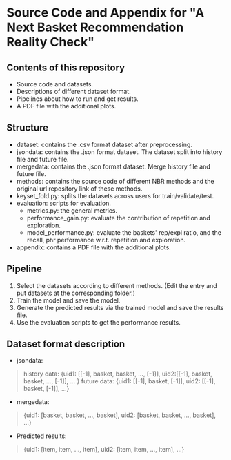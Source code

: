 # Source Code and Appendix for "A Next Basket Recommendation Reality Check"

## Contents of this repository
* Source code and datasets.
* Descriptions of different dataset format.
* Pipelines about how to run and get results.
* A PDF file with the additional plots.

## Structure
* dataset: contains the .csv format dataset after preprocessing.
* jsondata: contains the .json format dataset. The dataset split into history file and future file.
* mergedata: contains the .json format dataset. Merge history file and future file.
* methods: contains the source code of different NBR methods and the original url repository link of these methods.
* keyset_fold.py: splits the datasets across users for train/validate/test.
* evaluation: scripts for evaluation.
    * metrics.py: the general metrics.
    * performance_gain.py: evaluate the contribution of repetition and exploration.
    * model_performance.py: evaluate the baskets' rep/expl ratio, and the recall, phr performance w.r.t. repetition and exploration.
* appendix: contains a PDF file with the additional plots.

## Pipeline
1. Select the datasets according to different methods. (Edit the entry and put datasets at the corresponding folder.)
2. Train the model and save the model. 
3. Generate the predicted results via the trained model and save the results file.
4. Use the evaluation scripts to get the performance results.


## Dataset format description
* jsondata: 

> history data: {uid1: [[-1], basket, basket, ..., [-1]], uid2:[[-1], basket, basket, ..., [-1]], ... }
> future data: {uid1: [[-1], basket, [-1]], uid2: [[-1], basket, [-1]], ...}

* mergedata: 

> {uid1: [basket, basket, ..., basket], uid2: [basket, basket, ..., basket], ...}

* Predicted results:

> {uid1: [item, item, ..., item], uid2: [item, item, ..., item], ...}
